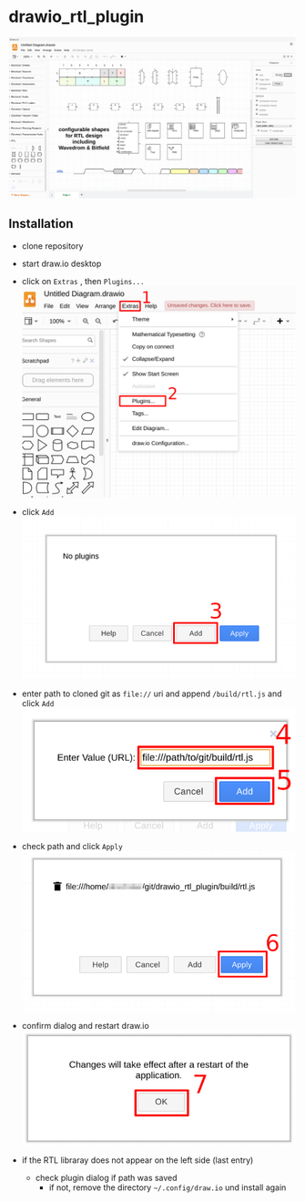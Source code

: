 # drawio_rtl_plugin

![overview](doc/overview.png)

## Installation

* clone repository

* start draw.io desktop
* click on `Extras` , then `Plugins...`
![extras/plugins](doc/drawio_extras.png)

* click `Add`
![extras/plugins/add](doc/drawio_plugin_add.png)

* enter path to cloned git as `file://` uri and append `/build/rtl.js` and click `Add`
![extras/plugins/add/path](doc/drawio_plugin_path.png)

* check path and click `Apply`
![extras/plugins/apply](doc/drawio_apply.png)

* confirm dialog and restart draw.io
![restart drawio](doc/drawio_restart.png)

* if the RTL libraray does not appear on the left side (last entry)
  * check plugin dialog if path was saved
    * if not, remove the directory `~/.config/draw.io` und install again
